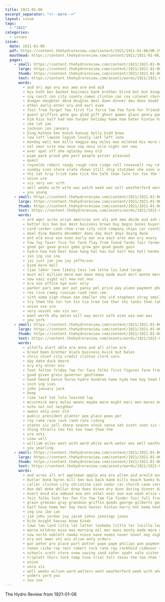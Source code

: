 ```yaml
---
title: 1921-01-06
excerpt_separator: "<!--more-->"
layout: issue
tags:
  - "1921"
categories:
  - issues
issue:
  date: 1921-01-06
  pdf: https://content.thehydroreview.com/content/1921/1921-01-06/HR-1921-01-06.pdf
  masthead: https://content.thehydroreview.com/content/1921/1921-01-06/masthead/HR-1921-01-06.jpg
  pages:
    - small: https://content.thehydroreview.com/content/1921/1921-01-06/small/HR-1921-01-06-01.jpg
      large: https://content.thehydroreview.com/content/1921/1921-01-06/large/HR-1921-01-06-01.jpg
      thumb: https://content.thehydroreview.com/content/1921/1921-01-06/thumbnails/HR-1921-01-06-01.jpg
      text: https://content.thehydroreview.com/assets/words/1921/1921-01-06/HR-1921-01-06-01.txt
      words:
        - aud ari ago ary aus ama are and aid
        - bys both ber basket business bank brother blind bol but binger boschert bossler bro ball bonnie
        - coy court con city county comes clinton can cox colonel church
        - dungan daughter dena douglas deal down dinner dau does doubt denham day dus days drag deep
        - ethel early enter ery end earl even
        - fost from forget few first fix force fam fow farm for friends favor fight
        - guest griffins gene gus glad gift ghost games glaus geary game gentle guy
        - him hiss half had hen harper holiday home hom hater hinton hands hugh her hie hult howey house harold hore hor honor hydro held husband hoy
        - ibe ish ian
        - jackson jon january
        - king katona ken knock kansas kelly kidd know
        - low loft lawson legion lovely last left lone
        - monday moti mon mills maggie may miles mas mildred mis more many mok mound maren maric made miss moses marion most
        - nol near nite now neve nay ness nile night not new
        - over opal off ohe oglesby oney old
        - pipe pack proud phe pert people pitzer pleasant
        - quest
        - reynolds robert ready rough rate ridge rell roosevelt rey rather ridenour
        - sunday sion store slate shows still ship stutzman she soon son sun soine steffens sick star score show saturday santa stocking school shaffer second sat sunda seat stock side shelton
        - thi tat trip trish take tick tho talk than tale tor too the teat thy tow them thor
        - union ure
        - vis very ver vith
        - well weeks with wife was watch week war will weatherford ware willi wil way won west windsor want willis
        - you young
    - small: https://content.thehydroreview.com/content/1921/1921-01-06/small/HR-1921-01-06-02.jpg
      large: https://content.thehydroreview.com/content/1921/1921-01-06/large/HR-1921-01-06-02.jpg
      thumb: https://content.thehydroreview.com/content/1921/1921-01-06/thumbnails/HR-1921-01-06-02.jpg
      text: https://content.thehydroreview.com/assets/words/1921/1921-01-06/HR-1921-01-06-02.txt
      words:
        - ard ager acres arian american ann aly anh ama abide aud ash alls ary alice aid and andes andor are all ane anil ameri aref
        - better bis ban bus best business brown buy begin bones buyers bea bears been brade
        - cord carber cash chee crew city cold company chips car county cost cope chip
        - deal dine dakota december does day dust days doing dene
        - ent eld ence ean even early ear era east eres eon ery every
        - few fay favor fico for farm flay from found farms fair farmer
        - good gar gave grain gabe grow gen goad goods gain
        - hydro how him hest hove hang hal has hut half hes hell henke han henry halls hot horse halt
        - ion ing ise ina
        - jai just jan jow jay jefferson
        - kind kero kell
        - lias labor lane likely less lom lette lis land large
        - must mil million more man mano many made much mort monte mere mas most meine
        - now nasi night nil new not nea
        - ora oie office oye over only
        - parker pari pee per pat pansy pel price pay plane payment phe paper point
        - res rice ramey russian road reon ree
        - sith seme sigh shown see smaller sho sid stephens stray smail say still store sales sine sea sawa steamer sees sand states star stand sell state south stong sar small saving six
        - try them tho tor ton tin tia tree too thar thi tates than take thing the taken ten tate turn
        - union use ure
        - very vessel ven vin ver
        - want worth why wales will way worst with wien wie wan was
        - you york
    - small: https://content.thehydroreview.com/content/1921/1921-01-06/small/HR-1921-01-06-03.jpg
      large: https://content.thehydroreview.com/content/1921/1921-01-06/large/HR-1921-01-06-03.jpg
      thumb: https://content.thehydroreview.com/content/1921/1921-01-06/thumbnails/HR-1921-01-06-03.jpg
      text: https://content.thehydroreview.com/assets/words/1921/1921-01-06/HR-1921-01-06-03.txt
      words:
        - alfalfa alert able ara anno and all allen are
        - brood been brother black business buick but bales
        - chris chief city credit clinton clerk corn
        - day date duck deere
        - ery ely etter eto
        - foot felton friday few for face folks first figures farm frank fish far from fought
        - good given gress governor gentleman
        - hand heard hence horse hydro hundred home hyde hee hay heed handle
        - inch ing ives
        - john january jack
        - keep
        - like last lot lula learned lay
        - mccormick mary mules means maybe mare might mari men mares must mest mule monday
        - note not nol neighbor
        - owens only over old
        - public president planter pee place pean per
        - roy rake race rack rand rate riding
        - states sic sell sharp season stock sense set scott soon six swimmer see state sale seen south
        - thing thralls tee tes too town thee the
        - ure unti
        - view vell
        - william wiles west with word white work water was well wachtel wonder why walk will wall world wheel
        - you yearling
    - small: https://content.thehydroreview.com/content/1921/1921-01-06/small/HR-1921-01-06-04.jpg
      large: https://content.thehydroreview.com/content/1921/1921-01-06/large/HR-1921-01-06-04.jpg
      thumb: https://content.thehydroreview.com/content/1921/1921-01-06/thumbnails/HR-1921-01-06-04.jpg
      text: https://content.thehydroreview.com/assets/words/1921/1921-01-06/HR-1921-01-06-04.txt
      words:
        - and acres all art appleman apple ana are allen aid arnold aud ada ante
        - butler bond byron bill ben bus back bank bills beach banks bandy buy barber bert business bata bale bickel best brought boucher brother but
        - caller clinton city christina cash cedar car church cane card corn carn cheek christmas custer
        - don del doke dollar drow does dixon dry dunn during dinner dae days dys davi doll day death duty
        - evert enid ela edmund ene ent ethel ever eon eve eash elsie every
        - feit folks fath for fon fin fow fam fie finder fair full fred few ford fan from flowers friends farm farms fost fies first frank florence friday
        - grain greeson gray grandson griffin goods george gilberts goo gor gilbert govern gladys grant glad gar gotebo
        - half hone home her hay heck hester hinton harry hol homa henke hennessy has hou heen high hand how henna hattie hydro henry hudson hold had herd
        - ing ina ibe ian
        - jim john jordan joy jacob johns jennings jones
        - kite knight kansas know kinds
        - laws law land litle lat latter lookeba little ler lucille legal likely let learn last lowing loft lloyd lump lane los
        - marie mildren mise mas morning mil mar mans monty made mare memory marion merle many monay market man mckay main mcalister mea morgan morn monday millet mile mabel mill much mary more mee med machin miller miss mis
        - now north noblett nowka niece nave nodes nover novel ney night new not norval
        - ory oot ower ott oni olive only orders
        - par peter pro place part potter pape pope philips pon payment pose pay pai per pent present packard priday plush plenty phoenix paris public policy
        - renee ricke roy rest robert rock rate ray rockhold ridenour record ron
        - schools scott store snow saving sand safer spahr sale sister sund such stans she swan sali state seed sam shaw son sann steele sunda stover stock sunday sch smith stutz short sutton schrock sun saturday safe sudan sermon sell spain suzan
        - triplett thurs tock temp tune trial tell texas the too than townsend take tay them thomas tae tas tree
        - union
        - vera vis
        - well weeks wilson ward walters went weatherford week with wheat wish will willis work wie word was wank willi wenk wife
        - yoders yard you
        - zou zoe
---
```


The Hydro Review from 1921-01-06

<!--more-->

